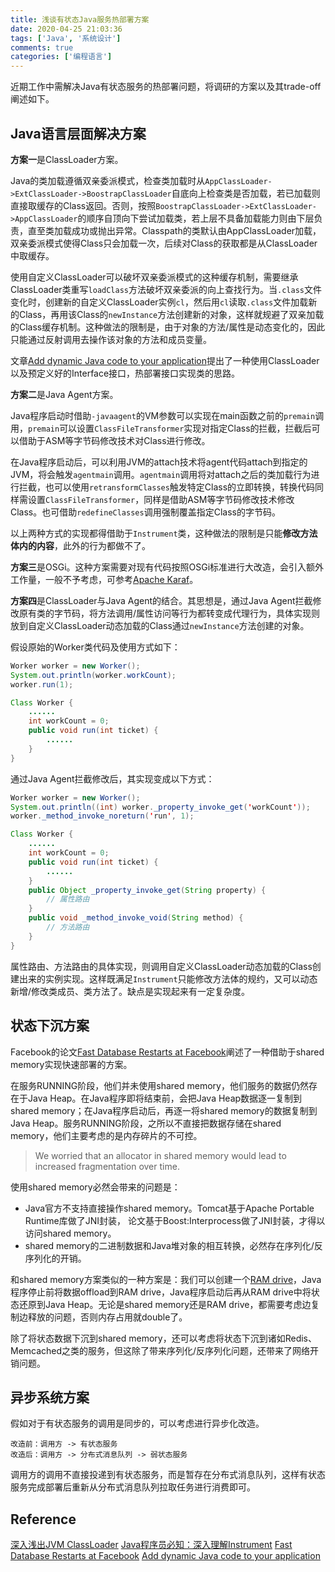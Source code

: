 ```yaml
---
title: 浅谈有状态Java服务热部署方案
date: 2020-04-25 21:03:36
tags: ['Java', '系统设计']
comments: true
categories: ['编程语言']
---
```


近期工作中需解决Java有状态服务的热部署问题，将调研的方案以及其trade-off阐述如下。

<!--more-->

## Java语言层面解决方案

**方案一**是ClassLoader方案。

Java的类加载遵循双亲委派模式，检查类加载时从`AppClassLoader->ExtClassLoader->BoostrapClassLoader`自底向上检查类是否加载，若已加载则直接取缓存的Class返回。否则，按照`BoostrapClassLoader->ExtClassLoader->AppClassLoader`的顺序自顶向下尝试加载类，若上层不具备加载能力则由下层负责，直至类加载成功或抛出异常。Classpath的类默认由AppClassLoader加载，双亲委派模式使得Class只会加载一次，后续对Class的获取都是从ClassLoader中取缓存。

使用自定义ClassLoader可以破坏双亲委派模式的这种缓存机制，需要继承ClassLoader类重写`loadClass`方法破坏双亲委派的向上查找行为。当`.class`文件变化时，创建新的自定义ClassLoader实例`cl`，然后用`cl`读取`.class`文件加载新的Class，再用该Class的`newInstance`方法创建新的对象，这样就规避了双亲加载的Class缓存机制。这种做法的限制是，由于对象的方法/属性是动态变化的，因此只能通过反射调用去操作该对象的方法和成员变量。

文章[Add dynamic Java code to your application](https://www.javaworld.com/article/2071777/add-dynamic-java-code-to-your-application.html?page=1)提出了一种使用ClassLoader以及预定义好的Interface接口，热部署接口实现类的思路。

**方案二**是Java Agent方案。

Java程序启动时借助`-javaagent`的VM参数可以实现在main函数之前的`premain`调用，`premain`可以设置`ClassFileTransformer`实现对指定Class的拦截，拦截后可以借助于ASM等字节码修改技术对Class进行修改。

在Java程序启动后，可以利用JVM的attach技术将agent代码attach到指定的JVM，将会触发`agentmain`调用。`agentmain`调用将对attach之后的类加载行为进行拦截，也可以使用`retransformClasses`触发特定Class的立即转换，转换代码同样需设置`ClassFileTransformer`，同样是借助ASM等字节码修改技术修改Class。也可借助`redefineClasses`调用强制覆盖指定Class的字节码。

以上两种方式的实现都得借助于`Instrument`类，这种做法的限制是只能**修改方法体内的内容**，此外的行为都做不了。

**方案三**是OSGi。这种方案需要对现有代码按照OSGi标准进行大改造，会引入额外工作量，一般不予考虑，可参考[Apache Karaf](http://karaf.apache.org/)。

**方案四**是ClassLoader与Java Agent的结合。其思想是，通过Java Agent拦截修改原有类的字节码，将方法调用/属性访问等行为都转变成代理行为，具体实现则放到自定义ClassLoader动态加载的Class通过`newInstance`方法创建的对象。

假设原始的Worker类代码及使用方式如下：

```java
Worker worker = new Worker();
System.out.println(worker.workCount);
worker.run(1);

Class Worker {
    ......
    int workCount = 0;
    public void run(int ticket) {
        ......
    }
}
```

通过Java Agent拦截修改后，其实现变成以下方式：
```java
Worker worker = new Worker();
System.out.println((int) worker._property_invoke_get('workCount'));
worker._method_invoke_noreturn('run', 1);

Class Worker {
    ......
    int workCount = 0;
    public void run(int ticket) {
        ......
    }
    public Object _property_invoke_get(String property) {
        // 属性路由
    }
    public void _method_invoke_void(String method) {
        // 方法路由
    }
}
```

属性路由、方法路由的具体实现，则调用自定义ClassLoader动态加载的Class创建出来的实例实现。这样既满足`Instrument`只能修改方法体的规约，又可以动态新增/修改类成员、类方法了。缺点是实现起来有一定复杂度。

## 状态下沉方案

Facebook的论文[Fast Database Restarts at Facebook](https://research.fb.com/wp-content/uploads/2016/11/fast-database-restarts-at-facebook.pdf)阐述了一种借助于shared memory实现快速部署的方案。

在服务RUNNING阶段，他们并未使用shared memory，他们服务的数据仍然存在于Java Heap。在Java程序即将结束前，会把Java Heap数据逐一复制到shared memory；在Java程序启动后，再逐一将shared memory的数据复制到Java Heap。服务RUNNING阶段，之所以不直接把数据存储在shared memory，他们主要考虑的是内存碎片的不可控。
> We worried that an allocator in shared memory would lead to increased fragmentation over time.

使用shared memory必然会带来的问题是：
- Java官方不支持直接操作shared memory。Tomcat基于Apache Portable Runtime库做了JNI封装， 论文基于Boost:Interprocess做了JNI封装，才得以访问shared memory。
- shared memory的二进制数据和Java堆对象的相互转换，必然存在序列化/反序列化的开销。

和shared memory方案类似的一种方案是：我们可以创建一个[RAM drive](https://en.wikipedia.org/wiki/RAM_drive)，Java程序停止前将数据offload到RAM drive，Java程序启动后再从RAM drive中将状态还原到Java Heap。无论是shared memory还是RAM drive，都需要考虑边复制边释放的问题，否则内存占用就double了。

除了将状态数据下沉到shared memory，还可以考虑将状态下沉到诸如Redis、Memcached之类的服务，但这除了带来序列化/反序列化问题，还带来了网络开销问题。

## 异步系统方案

假如对于有状态服务的调用是同步的，可以考虑进行异步化改造。

```
改造前：调用方 -> 有状态服务
改造后：调用方 -> 分布式消息队列 -> 弱状态服务
```

调用方的调用不直接投递到有状态服务，而是暂存在分布式消息队列，这样有状态服务完成部署后重新从分布式消息队列拉取任务进行消费即可。

## Reference

[深入浅出JVM ClassLoader](https://www.jianshu.com/p/85eba062b9c1)
[Java程序员必知：深入理解Instrument](https://www.jianshu.com/p/5c62b71fd882)
[Fast Database Restarts at Facebook](https://research.fb.com/wp-content/uploads/2016/11/fast-database-restarts-at-facebook.pdf)
[Add dynamic Java code to your application](https://www.javaworld.com/article/2071777/add-dynamic-java-code-to-your-application.html?page=1)
